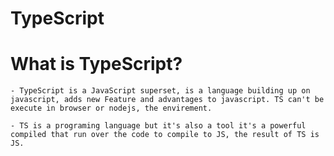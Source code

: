 # TypeScript


# What is TypeScript?
    - TypeScript is a JavaScript superset, is a language building up on javascript, adds new Feature and advantages to javascript. TS can't be execute in browser or nodejs, the envirement.

    - TS is a programing language but it's also a tool it's a powerful compiled that run over the code to compile to JS, the result of TS is JS.

